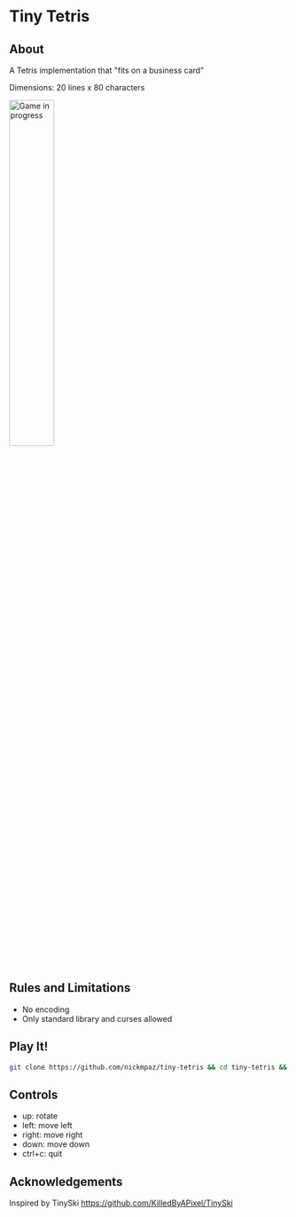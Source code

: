 # Tiny Tetris

## About

A Tetris implementation that "fits on a business card" 

Dimensions: 20 lines x 80 characters

<img src="https://i.imgur.com/TY4szDq.gif" alt="Game in progress" width="40%">

## Rules and Limitations

- No encoding
- Only standard library and curses allowed

## Play It! 

```bash
git clone https://github.com/nickmpaz/tiny-tetris && cd tiny-tetris && python3 tiny-tetris.py
```
## Controls

- up: rotate
- left: move left
- right: move right
- down: move down
- ctrl+c: quit

## Acknowledgements

Inspired by TinySki https://github.com/KilledByAPixel/TinySki
